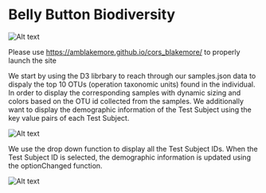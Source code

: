 # Belly Button Biodiversity
![Alt text](cors_blakemore/background.png?raw=true "Title")

Please use https://amblakemore.github.io/cors_blakemore/  to properly launch the site

We start by using the D3 librbary to reach through our samples.json data to dispaly the top 10 OTUs (operation taxonomic units) found in the individual. In order to display the corresponding samples with dynamic sizing and colors based on the OTU id collected from the samples. We additionally want to display the demographic information of the Test Subject using the key value pairs of each Test Subject.

![Alt text](cors_blakemore/cultures.png?raw=true)

We use the drop down function to display all the Test Subject IDs. When the Test Subject ID is selected, the demographic information is updated using the optionChanged function.

![Alt text](cors_blakemore/change.png?raw=true)
